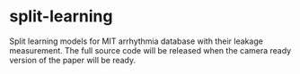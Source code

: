 # split-learning
Split learning models for MIT arrhythmia database with their leakage measurement. The full source code will be released when the camera ready version of the paper will be ready.

